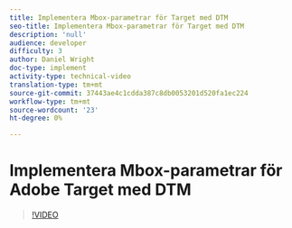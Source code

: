 ```yaml
---
title: Implementera Mbox-parametrar för Target med DTM
seo-title: Implementera Mbox-parametrar för Target med DTM
description: 'null'
audience: developer
difficulty: 3
author: Daniel Wright
doc-type: implement
activity-type: technical-video
translation-type: tm+mt
source-git-commit: 37443ae4c1cdda387c8db0053201d520fa1ec224
workflow-type: tm+mt
source-wordcount: '23'
ht-degree: 0%

---
```



# Implementera Mbox-parametrar för Adobe Target med DTM

>[!VIDEO](https://video.tv.adobe.com/v/17383/?quality=12)
